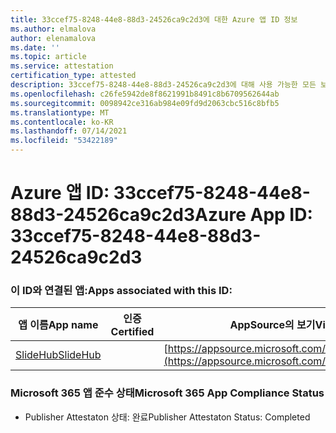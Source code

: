 ```yaml
---
title: 33ccef75-8248-44e8-88d3-24526ca9c2d3에 대한 Azure 앱 ID 정보
ms.author: elmalova
author: elenamalova
ms.date: ''
ms.topic: article
ms.service: attestation
certification_type: attested
description: 33ccef75-8248-44e8-88d3-24526ca9c2d3에 대해 사용 가능한 모든 보안 및 규정 준수 정보입니다.
ms.openlocfilehash: c26fe5942de8f8621991b8491c8b6709562644ab
ms.sourcegitcommit: 0098942ce316ab984e09fd9d2063cbc516c8bfb5
ms.translationtype: MT
ms.contentlocale: ko-KR
ms.lasthandoff: 07/14/2021
ms.locfileid: "53422189"
---
```

# <a name="azure-app-id-33ccef75-8248-44e8-88d3-24526ca9c2d3"></a><span data-ttu-id="25c12-103">Azure 앱 ID: 33ccef75-8248-44e8-88d3-24526ca9c2d3</span><span class="sxs-lookup"><span data-stu-id="25c12-103">Azure App ID: 33ccef75-8248-44e8-88d3-24526ca9c2d3</span></span>


### <a name="apps-associated-with-this-id"></a><span data-ttu-id="25c12-104">이 ID와 연결된 앱:</span><span class="sxs-lookup"><span data-stu-id="25c12-104">Apps associated with this ID:</span></span>
| <span data-ttu-id="25c12-105">**앱 이름**</span><span class="sxs-lookup"><span data-stu-id="25c12-105">**App name**</span></span> | <span data-ttu-id="25c12-106">**인증**</span><span class="sxs-lookup"><span data-stu-id="25c12-106">**Certified**</span></span> | <span data-ttu-id="25c12-107">**AppSource의 보기**</span><span class="sxs-lookup"><span data-stu-id="25c12-107">**View in AppSource**</span></span> |
|-|-|-|
| [<span data-ttu-id="25c12-108">SlideHub</span><span class="sxs-lookup"><span data-stu-id="25c12-108">SlideHub</span></span>](https://docs.microsoft.com/en-us/microsoft-365-app-certification/forward/WA200001625) |  | [https://appsource.microsoft.com/product/office/WA200001625](https://appsource.microsoft.com/product/office/WA200001625) |

### <a name="microsoft-365-app-compliance-status"></a><span data-ttu-id="25c12-109">Microsoft 365 앱 준수 상태</span><span class="sxs-lookup"><span data-stu-id="25c12-109">Microsoft 365 App Compliance Status</span></span>
- <span data-ttu-id="25c12-110">Publisher Attestaton 상태: 완료</span><span class="sxs-lookup"><span data-stu-id="25c12-110">Publisher Attestaton Status: Completed</span></span>
